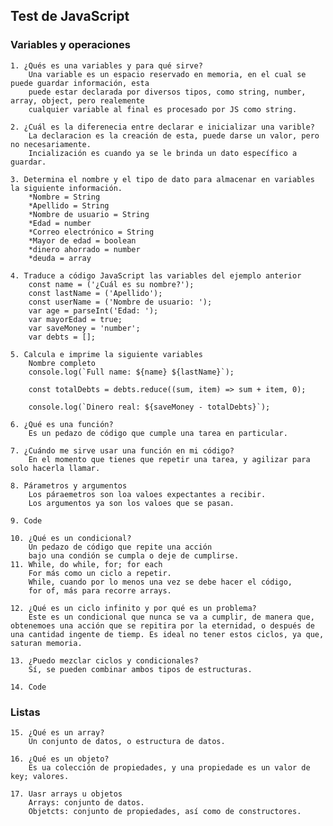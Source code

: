 ## Test de JavaScript

### Variables y operaciones
    1. ¿Qués es una variables y para qué sirve?
        Una variable es un espacio reservado en memoria, en el cual se puede guardar información, esta
        puede estar declarada por diversos tipos, como string, number, array, object, pero realemente
        cualquier variable al final es procesado por JS como string.
    
    2. ¿Cuál es la diferenecia entre declarar e inicializar una varible?
        La declaracion es la creación de esta, puede darse un valor, pero no necesariamente.
        Incialización es cuando ya se le brinda un dato específico a guardar.
    
    3. Determina el nombre y el tipo de dato para almacenar en variables la siguiente información.
        *Nombre = String
        *Apellido = String
        *Nombre de usuario = String
        *Edad = number
        *Correo electrónico = String
        *Mayor de edad = boolean
        *dinero ahorrado = number
        *deuda = array
    
    4. Traduce a código JavaScript las variables del ejemplo anterior
        const name = ('¿Cuál es su nombre?');
        const lastName = ('Apellido');
        const userName = ('Nombre de usuario: ');
        var age = parseInt('Edad: ');
        var mayorEdad = true;
        var saveMoney = 'number';
        var debts = [];

    5. Calcula e imprime la siguiente variables
        Nombre completo
        console.log(`Full name: ${name} ${lastName}`);

        const totalDebts = debts.reduce((sum, item) => sum + item, 0);

        console.log(`Dinero real: ${saveMoney - totalDebts}`);

    6. ¿Qué es una función?
        Es un pedazo de código que cumple una tarea en particular.
    
    7. ¿Cuándo me sirve usar una función en mi código?
        En el momento que tienes que repetir una tarea, y agilizar para solo hacerla llamar.
    
    8. Párametros y argumentos
        Los páraemetros son loa valoes expectantes a recibir.
        Los argumentos ya son los valoes que se pasan.

    9. Code

    10. ¿Qué es un condicional?
        Un pedazo de código que repite una acción
        bajo una condión se cumpla o deje de cumplirse.
    11. While, do while, for; for each
        For más como un ciclo a repetir.
        While, cuando por lo menos una vez se debe hacer el código,
        for of, más para recorre arrays.
    
    12. ¿Qué es un ciclo infinito y por qué es un problema?
        Este es un condicional que nunca se va a cumplir, de manera que, obtenemoes una acción que se repitira por la eternidad, o después de una cantidad ingente de tiemp. Es ideal no tener estos ciclos, ya que, saturan memoria.

    13. ¿Puedo mezclar ciclos y condicionales?
        Sí, se pueden combinar ambos tipos de estructuras.

    14. Code

### Listas

    15. ¿Qué es un array?
        Un conjunto de datos, o estructura de datos.
    
    16. ¿Qué es un objeto?
        Es ua colección de propiedades, y una propiedade es un valor de key; valores.

    17. Uasr arrays u objetos
        Arrays: conjunto de datos.
        Objetcts: conjunto de propiedades, así como de constructores.
    
    
    